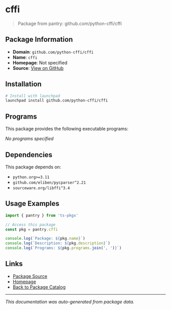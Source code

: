 # cffi

> Package from pantry: github.com/python-cffi/cffi

## Package Information

- **Domain**: `github.com/python-cffi/cffi`
- **Name**: `cffi`
- **Homepage**: Not specified
- **Source**: [View on GitHub](https://github.com/pkgxdev/pantry/tree/main/projects/github.com/python-cffi/cffi/package.yml)

## Installation

```bash
# Install with launchpad
launchpad install github.com/python-cffi/cffi
```

## Programs

This package provides the following executable programs:

*No programs specified*

## Dependencies

This package depends on:

- `python.org>=3.11`
- `github.com/eliben/pycparser^2.21`
- `sourceware.org/libffi^3.4`

## Usage Examples

```typescript
import { pantry } from 'ts-pkgx'

// Access this package
const pkg = pantry.cffi

console.log(`Package: ${pkg.name}`)
console.log(`Description: ${pkg.description}`)
console.log(`Programs: ${pkg.programs.join(', ')}`)
```

## Links

- [Package Source](https://github.com/pkgxdev/pantry/tree/main/projects/github.com/python-cffi/cffi/package.yml)
- [Homepage](#)
- [Back to Package Catalog](../../../package-catalog.md)

---

*This documentation was auto-generated from package data.*
